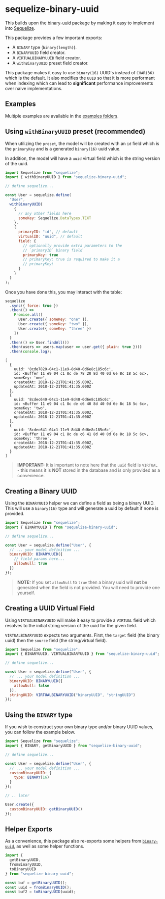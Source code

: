 # sequelize-binary-uuid

This builds upon the [binary-uuid](https://github.com/odo-network/binary-uuid) package by making it easy to implement into [Sequelize](https://www.github.com/sequelize/sequelize).

This package provides a few important exports:

- A `BINARY` type (`binary(length)`).
- A `BINARYUUID` field creator.
- A `VIRTUALBINARYUUID` field creator.
- A `withBinaryUUID` preset field creator.

This package makes it easy to use `binary(16)` UUID's instead of `CHAR(36)` which is the default. It also modifies the `UUID` so that it is more performant when indexing which can lead to **significant** performance improvements over naive implementations.

## Examples

Multiple examples are available in the [examples folders](./examples).

## Using `withBinaryUUID` preset (recommended)

When utilizing the `preset`, the model will be created with an `id` field which is the `primaryKey` and is a generated `binary(16)` uuid value.

In addition, the model will have a `uuid` virtual field which is the string version of the uuid.

```javascript
import Sequelize from "sequelize";
import { withBinaryUUID } from "sequelize-binary-uuid";

// define sequelize...

const User = sequelize.define(
  "User",
  withBinaryUUID(
    {
      // any other fields here
      someKey: Sequelize.DataTypes.TEXT
    },
    {
      primaryID: "id", // default
      virtualID: "uuid", // default
      field: {
        // optionally provide extra parameters to the
        // `primaryID` binary field
        primaryKey: true
        // primaryKey: true is required to make it a
        // primaryKey!
      }
    }
  )
);
```

Once you have done this, you may interact with the table:

```javascript
sequelize
  .sync({ force: true })
  .then(() =>
    Promise.all([
      User.create({ someKey: "one" }),
      User.create({ someKey: "two" }),
      User.create({ someKey: "three" })
    ])
  )
  .then(() => User.findAll())
  .then(users => users.map(user => user.get({ plain: true })))
  .then(console.log);
```

```
[
  {
    uuid: '8cde7820-04c1-11e9-8d40-0d6e8c185c6c',
    id: <Buffer 11 e9 04 c1 8c de 78 20 8d 40 0d 6e 8c 18 5c 6c>,
    someKey: 'one',
    createdAt: 2018-12-21T01:41:35.000Z,
    updatedAt: 2018-12-21T01:41:35.000Z
  },
  {
    uuid: '8cdec640-04c1-11e9-8d40-0d6e8c185c6c',
    id: <Buffer 11 e9 04 c1 8c de c6 40 8d 40 0d 6e 8c 18 5c 6c>,
    someKey: 'two',
    createdAt: 2018-12-21T01:41:35.000Z,
    updatedAt: 2018-12-21T01:41:35.000Z
  },
  {
    uuid: '8cdec641-04c1-11e9-8d40-0d6e8c185c6c',
    id: <Buffer 11 e9 04 c1 8c de c6 41 8d 40 0d 6e 8c 18 5c 6c>,
    someKey: 'three',
    createdAt: 2018-12-21T01:41:35.000Z,
    updatedAt: 2018-12-21T01:41:35.000Z
  }
]
```

> **IMPORTANT:** It is important to note here that the `uuid` field is `VIRTUAL` - this means it is **NOT** stored in the database and is only provided as a convenience.

## Creating a Binary UUID

Using the `BINARYUUID` helper we can define a field as being a binary UUID. This will use a `binary(16)` type and will generate a uuid by default if none is provided.

```javascript
import Sequelize from "sequelize";
import { BINARYUUID } from "sequelize-binary-uuid";

// define sequelize...

const User = sequelize.define("User", {
  // ... your model definition ...
  binaryUUID: BINARYUUID({
    // field params here...
    allowNull: true
  })
});
```

> **NOTE:** If you set `allowNull` to `true` then a binary uuid will **not** be generated when the field is not provided. You will need to provide one yourself.

## Creating a UUID Virtual Field

Using `VIRTUALBINARYUUID` will make it easy to provide a `VIRTUAL` field which resolves to the initial string version of the uuid for the given field.

`VIRTUALBINARYUUID` expects two arguments. First, the `target` field (the binary uuid) then the `source` field (the string/virtual field).

```javascript
import Sequelize from "sequelize";
import { BINARYUUID, VIRTUALBINARYUUID } from "sequelize-binary-uuid";

// define sequelize...

const User = sequelize.define("User", {
  // ... your model definition ...
  binaryUUID: BINARYUUID({
    allowNull: false
  }),
  stringUUID: VIRTUALBINARYUUID("binaryUUID", "stringUUID")
});
```

## Using the `BINARY` type

If you wish to construct your own binary type and/or binary UUID values, you can follow the example below.

```javascript
import Sequelize from "sequelize";
import { BINARY, getBinaryUUID } from "sequelize-binary-uuid";

// define sequelize...

const User = sequelize.define("User", {
  // ... your model definition ...
  customBinaryUUID: {
    type: BINARY(16)
  }
});

// .. later

User.create({
  customBinaryUUID: getBinaryUUID()
});
```

## Helper Exports

As a convenience, this package also re-exports some helpers from [`binary-uuid`](https://www.github.com/odo-network/binary-uuid), as well as some helper functions.

```javascript
import {
  getBinaryUUID,
  fromBinaryUUID,
  toBinaryUUID
} from "sequelize-binary-uuid";

const buf = getBinaryUUID();
const uuid = fromBinaryUUID();
const buf2 = toBinaryUUID(uuid);
```
